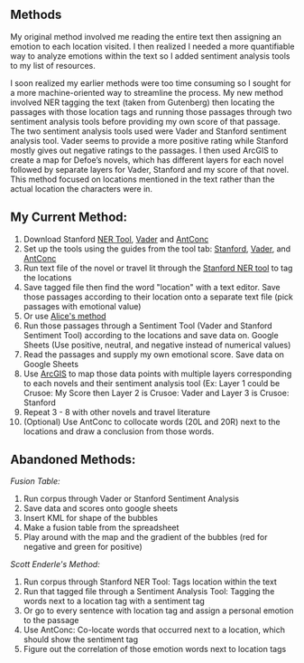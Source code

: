 ## Methods

My original method involved me reading the entire text then assigning an emotion to each location visited. I then realized I needed a more quantifiable way to analyze emotions within the text so I added sentiment analysis tools to my list of resources. 


I soon realized my earlier methods were too time consuming so I sought for a more machine-oriented way to streamline the process. My new method involved NER tagging the text (taken from Gutenberg) then locating the passages with those location tags and running those passages through two sentiment analysis tools before providing my own score of that passage. The two sentiment analysis tools used were Vader and Stanford sentiment analysis tool. Vader seems to provide a more positive rating while Stanford mostly gives out negative ratings to the passages. I then used ArcGIS to create a map for Defoe’s novels, which has different layers for each novel followed by separate layers for Vader, Stanford and my score of that novel. This method focused on locations mentioned in the text rather than the actual location the characters were in. 


## My Current Method:
1. Download Stanford [NER Tool](https://nlp.stanford.edu/software/CRF-NER.shtml), [Vader](https://github.com/cjhutto/vaderSentiment#installation) and [AntConc](http://www.laurenceanthony.net/software/antconc/)
2. Set up the tools using the guides from the tool tab: [Stanford](https://github.com/IC97/Defoe-Map/blob/master/tools/stanford.md), [Vader](https://github.com/IC97/Defoe-Map/blob/master/tools/vader.md), and [AntConc](https://github.com/IC97/Defoe-Map/blob/master/tools/antconc.md)
3. Run text file of the novel or travel lit through the [Stanford NER tool](https://sites.google.com/site/endprojectmap/common/link) to tag the locations
4. Save tagged file then find the word "location" with a text editor. Save those passages according to their location onto a separate text file (pick passages with emotional value)
5. Or use [Alice's method](https://github.com/IC97/Defoe-Map/blob/master/methods/alice-method.md)
6. Run those passages through a Sentiment Tool (Vader and Stanford Sentiment Tool) according to the locations and save data on. Google Sheets (Use positive, neutral, and negative instead of numerical values)
7. Read the passages and supply my own emotional score. Save data on Google Sheets
8. Use [ArcGIS](https://www.arcgis.com/home/index.html) to map those data points with multiple layers corresponding to each novels and their sentiment analysis tool (Ex: Layer 1 could be Crusoe: My Score then Layer 2 is Crusoe: Vader and Layer 3 is Crusoe: Stanford
9. Repeat 3 - 8 with other novels and travel literature
10. (Optional) Use AntConc to collocate words (20L and 20R) next to the locations and draw a conclusion from those words.

## Abandoned Methods:

*Fusion Table:*
1. Run corpus through Vader or Stanford Sentiment Analysis 
2. Save data and scores onto google sheets
3. Insert KML for shape of the bubbles 
4. Make a fusion table from the spreadsheet
5. Play around with the map and the gradient of the bubbles (red for negative and green for positive)

*Scott Enderle's Method:*
1. Run corpus through Stanford NER Tool: Tags location within the text
2. Run that tagged file through a Sentiment Analysis Tool: Tagging the words next to a location tag with a sentiment tag
3. Or go to every sentence with location tag and assign a personal emotion to the passage
4. Use AntConc: Co-locate words that occurred next to a location, which should show the sentiment tag
5. Figure out the correlation of those emotion words next to location tags
